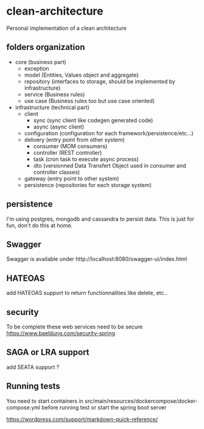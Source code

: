 # clean-architecture

Personal implementation of a clean architecture

## folders organization

* core (business part)
  * exception 
  * model (Entities, Values object and aggregate)
  * repository (interfaces to storage, should be implemented by infrastructure)
  * service (Business rules)
  * use case (Business rules too but use case oriented)
* infrastructure (technical part)
  * client
    * sync (sync client like codegen generated code)
    * async (async client)
  * configuration (configuration for each framework/persistence/etc...)
  * delivery (entry point from other system)
    * consumer (MOM consumers)
    * controller (REST controller)
    * task (cron task to execute async process)
    * dto (versionned Data Transfert Object used in consumer and controller classes)
  * gateway (entry point to other system)
  * persistence (repositories for each storage system)

## persistence

I'm using postgres, mongodb and cassandra to persist data.
This is just for fun, don't do this at home.

## Swagger

Swagger is available under
http://localhost:8080/swagger-ui/index.html

## HATEOAS

add HATEOAS support to return functionnalities like delete, etc..


## security 
To be complete these web services need to be secure
https://www.baeldung.com/security-spring

## SAGA or LRA support 
add SEATA support ?

## Running tests

You need to start containers in src/main/resources/dockercompose/docker-compose.yml
before running test or start the spring boot server

https://wordpress.com/support/markdown-quick-reference/
